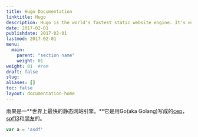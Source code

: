 ```yaml
---
title: Hugo Documentation
linktitle: Hugo
description: Hugo is the world's fastest static website engine. It's written in Go (aka Golang) and developed by bep, spf13 and friends.
date: 2017-02-01
publishdate: 2017-02-01
lastmod: 2017-02-01
menu:
  main:
    parent: "section name"
    weight: 01
weight: 01	#rem
draft: false
slug:
aliases: []
toc: false
layout: documentation-home
---
```

雨果是一**世界上最快的静态网站引擎。**它是用Go(aka Golang)写成的[cep](https://github.com/bep)，[spf13](https://github.com/spf13)和[朋友](https://github.com/gohugoio/hugo/graphs/contributors)的。

```js
var a = 'asdf'
```
